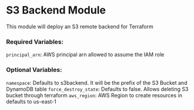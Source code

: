 # S3 Backend Module

This module will deploy an S3 remote backend for Terraform

### Required Variables:

`principal_arn`: AWS principal arn allowed to assume the IAM role

### Optional Variables:

`namespace`: Defaults to s3backend. It will be the prefix of the S3 Bucket and DynamoDB table
`force_destroy_state`: Defaults to false. Allows deleting S3 bucket through terraform
`aws_region`: AWS Region to create resources in defaults to us-east-1
